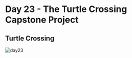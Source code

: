 # Day 23 - The Turtle Crossing Capstone Project

## Turtle Crossing

![day23](https://user-images.githubusercontent.com/98851253/154825657-25264cc5-2a03-4ccf-82dd-0044f5a1c716.gif)
